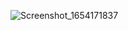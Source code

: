 
![Screenshot_1654171837](https://user-images.githubusercontent.com/96645477/171626376-c4e585cc-d073-454f-b41a-6bf49089934e.png)
